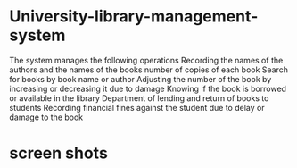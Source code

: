 # University-library-management-system

The system manages the following operations
Recording the names of the authors and the names of the books
number of copies of each book
Search for books by book name or author
Adjusting the number of the book by increasing or decreasing it due to damage
Knowing if the book is borrowed or available in the library
Department of lending and return of books to students
Recording financial fines against the student due to delay or damage to the book


# screen shots

